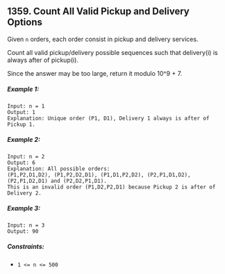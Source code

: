 ## 1359. Count All Valid Pickup and Delivery Options

Given ```n``` orders, each order consist in pickup and delivery services.

Count all valid pickup/delivery possible sequences such that delivery(i) is always after of pickup(i).

Since the answer may be too large, return it modulo 10^9 + 7.

##### Example 1:
```
Input: n = 1
Output: 1
Explanation: Unique order (P1, D1), Delivery 1 always is after of Pickup 1.
```
##### Example 2:
```
Input: n = 2
Output: 6
Explanation: All possible orders:
(P1,P2,D1,D2), (P1,P2,D2,D1), (P1,D1,P2,D2), (P2,P1,D1,D2), (P2,P1,D2,D1) and (P2,D2,P1,D1).
This is an invalid order (P1,D2,P2,D1) because Pickup 2 is after of Delivery 2.
```
##### Example 3:
```
Input: n = 3
Output: 90
```

##### Constraints:

* ```1 <= n <= 500```